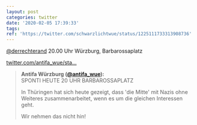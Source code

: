 ```yaml
---
layout: post
categories: twitter
date: '2020-02-05 17:39:33'
tags: 
ref: 'https://twitter.com/schwarzlichtwue/status/1225111733313908736'
---
```

[@derrechterand](https://twitter.com/derrechterand) 20.00 Uhr Würzburg, Barbarossaplatz

[twitter.com/antifa_wue/sta…](https://twitter.com/antifa_wue/status/1225108071640379393?s=19)
> <b>Antifa Würzburg ([@antifa_wue](https://twitter.com/antifa_wue)):</b>  
>SPONTI HEUTE 20 UHR BARBAROSSAPLATZ  
>  
>In Thüringen hat sich heute gezeigt, dass 'die Mitte' mit Nazis ohne Weiteres zusammenarbeitet, wenn es um die gleichen Interessen geht.  
>  
>Wir nehmen das nicht hin!  

